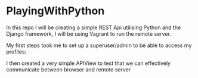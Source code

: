 # PlayingWithPython

In this repo I will be creating a simple REST Api utilising Python and the Django framework, I will be using Vagrant to run the remote server.

My first steps took me to set up a superuser/admin to be able to access my profiles:



I then created a very simple APIView to test that we can effectively communicate between browser and remote server


